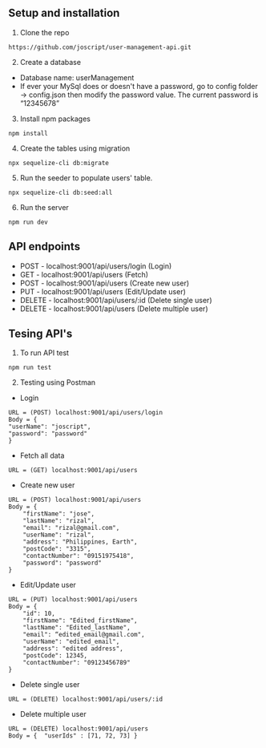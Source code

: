 ## Setup and installation

1. Clone the repo

```
https://github.com/joscript/user-management-api.git
```

2. Create a database

- Database name: userManagement
- If ever your MySql does or doesn't have a password, go to config folder -> config.json then modify the password value. The current password is “12345678”

3. Install npm packages

```
npm install
```
4. Create the tables using migration
```
npx sequelize-cli db:migrate
```
5. Run the seeder to populate users' table.

```
npx sequelize-cli db:seed:all
```

6. Run the server

```
npm run dev
```

## API endpoints

- POST - localhost:9001/api/users/login (Login)
- GET - localhost:9001/api/users (Fetch)
- POST - localhost:9001/api/users (Create new user)
- PUT - localhost:9001/api/users (Edit/Update user)
- DELETE - localhost:9001/api/users/:id (Delete single user)
- DELETE - localhost:9001/api/users (Delete multiple user)

## Tesing API's

1. To run API test

```
npm run test
```

2. Testing using Postman

- Login

```
URL = (POST) localhost:9001/api/users/login
Body = {
"userName": "joscript",
"password": "password"
}

```

- Fetch all data

```
URL = (GET) localhost:9001/api/users
```

- Create new user

```
URL = (POST) localhost:9001/api/users
Body = {
    "firstName": "jose",
    "lastName": "rizal",
    "email": "rizal@gmail.com",
    "userName": "rizal",
    "address": "Philippines, Earth",
    "postCode": "3315",
    "contactNumber": "09151975418",
    "password": "password"
}

```

- Edit/Update user

```
URL = (PUT) localhost:9001/api/users
Body = {
    "id": 10,
    "firstName": "Edited_firstName",
    "lastName": "Edited_lastName",
    "email": “edited_email@gmail.com",
    "userName": "edited_email",
    "address": "edited address",
    "postCode": 12345,
    "contactNumber": "09123456789"
}

```

- Delete single user

```
URL = (DELETE) localhost:9001/api/users/:id
```

- Delete multiple user

```
URL = (DELETE) localhost:9001/api/users
Body = {  "userIds" : [71, 72, 73] }

```
